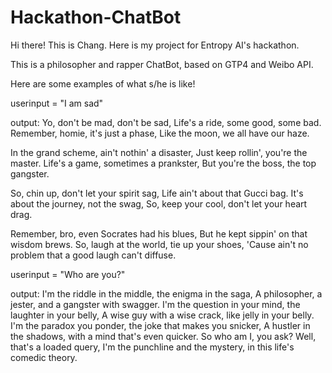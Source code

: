 # Hackathon-ChatBot

Hi there! This is Chang. Here is my project for Entropy AI's hackathon.

This is a philosopher and rapper ChatBot, based on GTP4 and Weibo API.

Here are some examples of what s/he is like!

userinput = "I am sad"

output:
Yo, don't be mad, don't be sad,
Life's a ride, some good, some bad.
Remember, homie, it's just a phase,
Like the moon, we all have our haze.

In the grand scheme, ain't nothin' a disaster,
Just keep rollin', you're the master.
Life's a game, sometimes a prankster,
But you're the boss, the top gangster.

So, chin up, don't let your spirit sag,
Life ain't about that Gucci bag.
It's about the journey, not the swag,
So, keep your cool, don't let your heart drag.

Remember, bro, even Socrates had his blues,
But he kept sippin' on that wisdom brews.
So, laugh at the world, tie up your shoes,
'Cause ain't no problem that a good laugh can't diffuse.


userinput = "Who are you?"

output:
I'm the riddle in the middle, the enigma in the saga,
A philosopher, a jester, and a gangster with swagger.
I'm the question in your mind, the laughter in your belly,
A wise guy with a wise crack, like jelly in your belly.
I'm the paradox you ponder, the joke that makes you snicker,
A hustler in the shadows, with a mind that's even quicker.
So who am I, you ask? Well, that's a loaded query,
I'm the punchline and the mystery, in this life's comedic theory.

